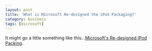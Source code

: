 ```yaml
---
layout: post
title: 'What is Microsoft Re-designed the iPod Packaging?'
category: business
tags: [microsoft]
---
```


It might go a little something like this...<a href="http://www.youtube.com/watch?v=EUXnJraKM3k&amp;search=microsoft%20packaging%20ipod">Microsoft's Re-designed iPod Packing</a>.
